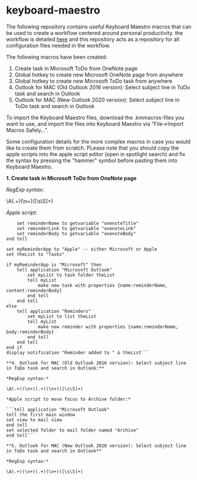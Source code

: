 # keyboard-maestro

The following repository contains useful Keyboard Maestro macros that can be used to create a workflow centered around personal productivity. the workflow is detailed [here](https://zakaria-bennani.medium.com/workflow-for-personal-productivity-241cc604f17b) and this repository acts as a repository for all configuration files needed in the workflow.

The following macros have been created:

1. Create task in Microsoft ToDo from OneNote page
2. Global hotkey to create new Microsoft OneNote page from anywhere
3. Global hotkey to create new Microsoft ToDo task from anywhere
4. Outlook for MAC (Old Outlook 2016 version): Select subject line in ToDo task and search in Outlook
5. Outlook for MAC (New Outlook 2020 version): Select subject line in ToDo task and search in Outlook

To import the Keyboard Maestro files, download the .kmmacros-files you want to use, and import the files into Keyboard Maestro via "File->Import Macros Safely...".

Some configuration details for the more complex macros in case you would like to create them from scratch. PLease note that you should copy the apple scripts into the apple script editor (open in spotlight search) and fix the syntax by pressing the "hammer" symbol before pasting them into Keyboard Maestro.

**1. Create task in Microsoft ToDo from OneNote page**

*RegExp syntax:*

\A(.+)(\n+)([\s\S]+)

*Apple script:*

```tell application "Keyboard Maestro Engine"
	set reminderName to getvariable "onenoteTitle"
	set reminderLink to getvariable "onenoteLink"
	set reminderBody to getvariable "onenoteBody"
end tell

set myReminderApp to "Apple" -- either Microsoft or Apple
set theList to "Tasks"

if myReminderApp is "Microsoft" then
	tell application "Microsoft Outlook"
		set myList to task folder theList
		tell myList
			make new task with properties {name:reminderName, content:reminderBody}
		end tell
	end tell
else
	tell application "Reminders"
		set myList to list theList
		tell myList
			make new reminder with properties {name:reminderName, body:reminderBody}
		end tell
	end tell
end if
display notification "Reminder added to " & theList```

**4. Outlook for MAC (Old Outlook 2016 version): Select subject line in ToDo task and search in Outlook:**

*RegExp syntax:*

\A(.+)(\n+)(.+)(\n+)([\s\S]+)

*Apple script to move focus to Archive folder:*

```tell application "Microsoft Outlook"
tell the first main window
set view to mail view
end tell
set selected folder to mail folder named "Archive"
end tell```

**5. Outlook for MAC (New Outlook 2020 version): Select subject line in ToDo task and search in Outlook**

*RegExp syntax:*

\A(.+)(\n+)(.+)(\n+)([\s\S]+)
